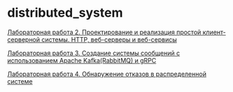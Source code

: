 # distributed_system

[Лабораторная работа 2. Проектирование и реализация простой клиент-серверной системы. HTTP, веб-серверы и веб-сервисы](/лб2_Татаринова.pdf)

[Лабораторная работа 3. Создание системы сообщений с использованием Apache Kafka(RabbitMQ) и gRPC]()

[Лабораторная работа 4. Обнаружение отказов в распределенной системе](/лб4_Татаринова.pdf)
